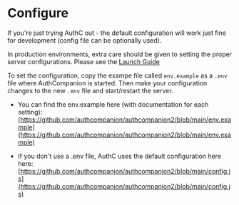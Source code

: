 # Configure 

If you're just trying AuthC out - the default configuration will work just fine for development (config file can be optionally used).

In production environments, extra care should be given to setting the proper server configurations. Please see the [Launch Guide](launch.md)

To set the configuration, copy the exampe file called `env.example` as a `.env` file where AuthCompanion is started. Then make your configuration changes to the new `.env` file and start/restart the server. 

* You can find the env.example here (with documentation for each setting): [https://github.com/authcompanion/authcompanion2/blob/main/env.example](https://github.com/authcompanion/authcompanion2/blob/main/env.example)

* If you don't use a .env file, AuthC uses the default configuration here here: [https://github.com/authcompanion/authcompanion2/blob/main/config.js](https://github.com/authcompanion/authcompanion2/blob/main/config.js)
